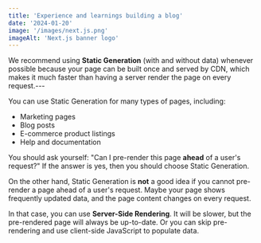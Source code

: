 ```yaml
---
title: 'Experience and learnings building a blog'
date: '2024-01-20'
image: '/images/next.js.png'
imageAlt: 'Next.js banner logo'
---
```


We recommend using **Static Generation** (with and without data) whenever possible because your page can be built once and served by CDN, which makes it much faster than having a server render the page on every request.---

You can use Static Generation for many types of pages, including:

- Marketing pages
- Blog posts
- E-commerce product listings
- Help and documentation

You should ask yourself: "Can I pre-render this page **ahead** of a user's request?" If the answer is yes, then you should choose Static Generation.

On the other hand, Static Generation is **not** a good idea if you cannot pre-render a page ahead of a user's request. Maybe your page shows frequently updated data, and the page content changes on every request.

In that case, you can use **Server-Side Rendering**. It will be slower, but the pre-rendered page will always be up-to-date. Or you can skip pre-rendering and use client-side JavaScript to populate data.
